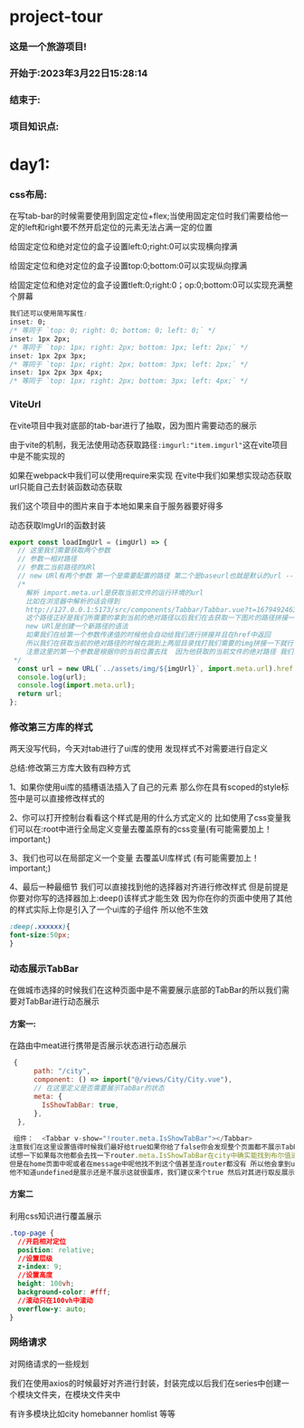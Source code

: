 # project-tour

### 这是一个旅游项目!

### 开始于:2023年3月22日15:28:14

### 结束于:

### 项目知识点:

# day1:

### css布局:

在写tab-bar的时候需要使用到固定定位+flex;当使用固定定位时我们需要给他一定的left和right要不然开启定位的元素无法占满一定的位置

给固定定位和绝对定位的盒子设置left:0;right:0可以实现横向撑满

给固定定位和绝对定位的盒子设置top:0;bottom:0可以实现纵向撑满

给固定定位和绝对定位的盒子设置tleft:0;right:0；op:0;bottom:0可以实现充满整个屏幕

```css
我们还可以使用简写属性:
inset: 0; 
/* 等同于 `top: 0; right: 0; bottom: 0; left: 0;` */
inset: 1px 2px; 
/* 等同于 `top: 1px; right: 2px; bottom: 1px; left: 2px;` */
inset: 1px 2px 3px; 
/* 等同于 `top: 1px; right: 2px; bottom: 3px; left: 2px;` */
inset: 1px 2px 3px 4px; 
/* 等同于 `top: 1px; right: 2px; bottom: 3px; left: 4px;` */
```

### ViteUrl

在vite项目中我对底部的tab-bar进行了抽取，因为图片需要动态的展示

由于vite的机制，我无法使用动态获取路径`:imgurl:"item.imgurl"`这在vite项目中是不能实现的

如果在webpack中我们可以使用require来实现 在vite中我们如果想实现动态获取url只能自己去封装函数动态获取

我们这个项目中的图片来自于本地如果来自于服务器要好得多

动态获取ImgUrl的函数封装

```js
export const loadImgUrl = (imgUrl) => {
  // 这里我们需要获取两个参数
  // 参数一相对路径
  // 参数二当前路径的URl
  // new URl有两个参数 第一个是需要配置的路径 第二个是baseurl也就是默认的url ---- new URL(url, [base])
  /*
    解析 import.meta.url是获取当前文件的运行环境的url
    比如在浏览器中解析的话会得到
    http://127.0.0.1:5173/src/components/Tabbar/Tabbar.vue?t=1679492463633
    这个路径正好是我们所需要的拿到当前的绝对路径以后我们在去获取一下图片的路径拼接一下就能获得整个图片的路径
    new URl是创建一个新路径的语法
    如果我们在给第一个参数传递值的时候他会自动给我们进行拼接并且在href中返回
    所以我们在获取当前的绝对路径的时候在跳到上两层目录找打我们需要的img拼接一下就行了
    注意这里的第一个参数是根据你的当前位置去找  因为他获取的当前文件的绝对路径 我们当前在utlis就要根据utlis去     获取图片
 */
  const url = new URL(`../assets/img/${imgUrl}`, import.meta.url).href;
  console.log(url);
  console.log(import.meta.url);
  return url;
};

```

### 修改第三方库的样式

两天没写代码，今天对tab进行了ui库的使用 发现样式不对需要进行自定义

总结:修改第三方库大致有四种方式

1、如果你使用ui库的插槽语法插入了自己的元素 那么你在具有scoped的style标签中是可以直接修改样式的

2、你可以打开控制台看看这个样式是用的什么方式定义的 比如使用了css变量我们可以在:root中进行全局定义变量去覆盖原有的css变量(有可能需要加上！important;)

3、我们也可以在局部定义一个变量 去覆盖UI库样式 (有可能需要加上！important;)

4、最后一种最细节 我们可以直接找到他的选择器对齐进行修改样式 但是前提是你要对你写的选择器加上:deep()该样式才能生效 因为你在你的页面中使用了其他的样式实际上你是引入了一个ui库的子组件 所以他不生效 

```css
:deep(.xxxxxx){
font-size:50px;
}
```

### 动态展示TabBar

在做城市选择的时候我们在这种页面中是不需要展示底部的TabBar的所以我们需要对TabBar进行动态展示

#### 方案一:

在路由中meat进行携带是否展示状态进行动态展示

````js
 {
      path: "/city",
      component: () => import("@/views/City/City.vue"),
      // 在这里定义是否需要展示TabBar的状态
      meta: {
        IsShowTabBar: true,
      },
  },
      
 组件：  <Tabbar v-show="!router.meta.IsShowTabBar"></Tabbar>
注意我们在这里设置值得时候我们最好给true如果你给了false你会发现整个页面都不展示TabBar了
试想一下如果每次他都会去找一下router.meta.IsShowTabBar在city中确实能找到布尔值进行判断
但是在home页面中呢或者在message中呢他找不到这个值甚至连router都没有 所以他会拿到undefined 然后呢他展示不出来
他不知道undefined是展示还是不展示这就很蛋疼，我们建议来个true 然后对其进行取反展示,如果拿到是undefined取反变成true就可以正常展示了 如果进行city他会拿到 true 直接反转不展示
````

#### 方案二

利用css知识进行覆盖展示

````css
.top-page {
  //开启相对定位
  position: relative;
  //设置层级
  z-index: 9;
  //设置高度
  height: 100vh;
  background-color: #fff;
  //滚动只在100vh中滚动
  overflow-y: auto;
}
````

### 网络请求

对网络请求的一些规划

我们在使用axios的时候最好对齐进行封装，封装完成以后我们在series中创建一个模块文件夹，在模块文件夹中

有许多模块比如city homebanner homlist 等等

